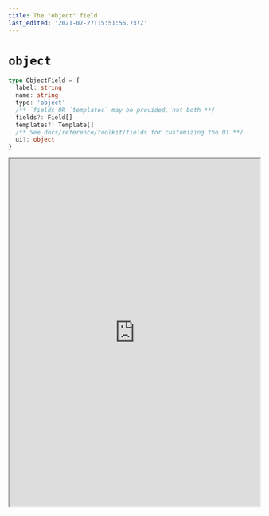 ```yaml
---
title: The "object" field
last_edited: '2021-07-27T15:51:56.737Z'
---
```


# `object`

```ts
type ObjectField = {
  label: string
  name: string
  type: 'object'
  /** `fields OR `templates` may be provided, not both **/
  fields?: Field[]
  templates?: Template[]
  /** See docs/reference/toolkit/fields for customizing the UI **/
  ui?: object
}
```

<iframe width="100%" height="700px" src="http://localhost:3000/iframe/object" />

### As a `list`

> Note: you can set `defaultItem` to auto-populate new items as they're added

<iframe width="100%" height="700px" src="http://localhost:3000/iframe/object-list-data" />

### With multiple `templates`

If you always want your object to have the same fields, use the `fields` property. But if an object can be one of any different shape, define them as `templates`.

<iframe width="100%" height="700px" src="http://localhost:3000/iframe/object-list-templates" />
